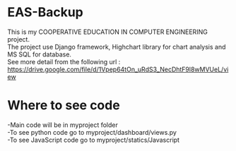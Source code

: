 # EAS-Backup
This is my COOPERATIVE EDUCATION IN COMPUTER ENGINEERING project.<br />
The project use Django framework, Highchart library for chart analysis and MS SQL for database.<br />
See more detail from the following url : https://drive.google.com/file/d/1Vpep64tOn_uRdS3_NecDhtF9l8wMVUeL/view
# Where to see code
-Main code will be in myproject folder<br />
-To see python code go to myproject/dashboard/views.py<br />
-To see JavaScript code go to myproject/statics/Javascript<br />
